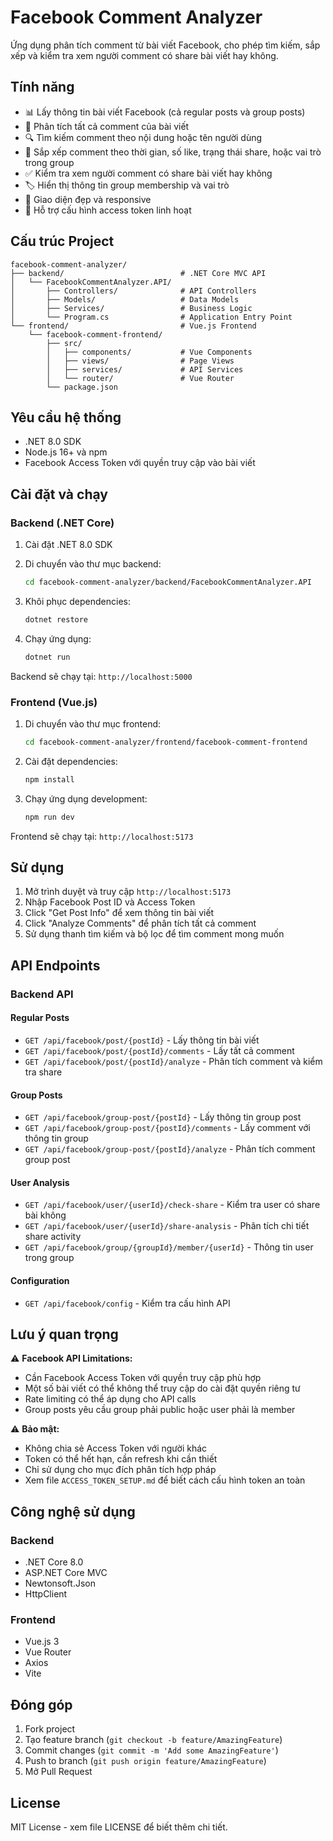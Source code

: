 # Facebook Comment Analyzer

Ứng dụng phân tích comment từ bài viết Facebook, cho phép tìm kiếm, sắp xếp và kiểm tra xem người comment có share bài viết hay không.

## Tính năng

- 📊 Lấy thông tin bài viết Facebook (cả regular posts và group posts)
- 💬 Phân tích tất cả comment của bài viết
- 🔍 Tìm kiếm comment theo nội dung hoặc tên người dùng
- 📅 Sắp xếp comment theo thời gian, số like, trạng thái share, hoặc vai trò trong group
- ✅ Kiểm tra xem người comment có share bài viết hay không
- 🏷️ Hiển thị thông tin group membership và vai trò
- 🎨 Giao diện đẹp và responsive
- 🔧 Hỗ trợ cấu hình access token linh hoạt

## Cấu trúc Project

```
facebook-comment-analyzer/
├── backend/                          # .NET Core MVC API
│   └── FacebookCommentAnalyzer.API/
│       ├── Controllers/              # API Controllers
│       ├── Models/                   # Data Models
│       ├── Services/                 # Business Logic
│       └── Program.cs                # Application Entry Point
└── frontend/                         # Vue.js Frontend
    └── facebook-comment-frontend/
        ├── src/
        │   ├── components/           # Vue Components
        │   ├── views/                # Page Views
        │   ├── services/             # API Services
        │   └── router/               # Vue Router
        └── package.json
```

## Yêu cầu hệ thống

- .NET 8.0 SDK
- Node.js 16+ và npm
- Facebook Access Token với quyền truy cập vào bài viết

## Cài đặt và chạy

### Backend (.NET Core)

1. Cài đặt .NET 8.0 SDK
2. Di chuyển vào thư mục backend:
   ```bash
   cd facebook-comment-analyzer/backend/FacebookCommentAnalyzer.API
   ```

3. Khôi phục dependencies:
   ```bash
   dotnet restore
   ```

4. Chạy ứng dụng:
   ```bash
   dotnet run
   ```

Backend sẽ chạy tại: `http://localhost:5000`

### Frontend (Vue.js)

1. Di chuyển vào thư mục frontend:
   ```bash
   cd facebook-comment-analyzer/frontend/facebook-comment-frontend
   ```

2. Cài đặt dependencies:
   ```bash
   npm install
   ```

3. Chạy ứng dụng development:
   ```bash
   npm run dev
   ```

Frontend sẽ chạy tại: `http://localhost:5173`

## Sử dụng

1. Mở trình duyệt và truy cập `http://localhost:5173`
2. Nhập Facebook Post ID và Access Token
3. Click "Get Post Info" để xem thông tin bài viết
4. Click "Analyze Comments" để phân tích tất cả comment
5. Sử dụng thanh tìm kiếm và bộ lọc để tìm comment mong muốn

## API Endpoints

### Backend API

#### Regular Posts
- `GET /api/facebook/post/{postId}` - Lấy thông tin bài viết
- `GET /api/facebook/post/{postId}/comments` - Lấy tất cả comment
- `GET /api/facebook/post/{postId}/analyze` - Phân tích comment và kiểm tra share

#### Group Posts
- `GET /api/facebook/group-post/{postId}` - Lấy thông tin group post
- `GET /api/facebook/group-post/{postId}/comments` - Lấy comment với thông tin group
- `GET /api/facebook/group-post/{postId}/analyze` - Phân tích comment group post

#### User Analysis
- `GET /api/facebook/user/{userId}/check-share` - Kiểm tra user có share bài không
- `GET /api/facebook/user/{userId}/share-analysis` - Phân tích chi tiết share activity
- `GET /api/facebook/group/{groupId}/member/{userId}` - Thông tin user trong group

#### Configuration
- `GET /api/facebook/config` - Kiểm tra cấu hình API

## Lưu ý quan trọng

⚠️ **Facebook API Limitations:**
- Cần Facebook Access Token với quyền truy cập phù hợp
- Một số bài viết có thể không thể truy cập do cài đặt quyền riêng tư
- Rate limiting có thể áp dụng cho API calls
- Group posts yêu cầu group phải public hoặc user phải là member

⚠️ **Bảo mật:**
- Không chia sẻ Access Token với người khác
- Token có thể hết hạn, cần refresh khi cần thiết
- Chỉ sử dụng cho mục đích phân tích hợp pháp
- Xem file `ACCESS_TOKEN_SETUP.md` để biết cách cấu hình token an toàn

## Công nghệ sử dụng

### Backend
- .NET Core 8.0
- ASP.NET Core MVC
- Newtonsoft.Json
- HttpClient

### Frontend
- Vue.js 3
- Vue Router
- Axios
- Vite

## Đóng góp

1. Fork project
2. Tạo feature branch (`git checkout -b feature/AmazingFeature`)
3. Commit changes (`git commit -m 'Add some AmazingFeature'`)
4. Push to branch (`git push origin feature/AmazingFeature`)
5. Mở Pull Request

## License

MIT License - xem file LICENSE để biết thêm chi tiết.